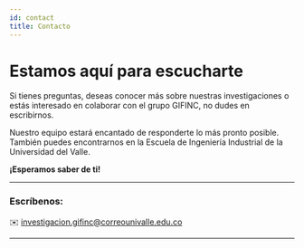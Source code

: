 ```yaml
---
id: contact
title: Contacto
---
```


# Estamos aquí para escucharte

Si tienes preguntas, deseas conocer más sobre nuestras investigaciones o estás interesado en colaborar con el grupo GIFINC, no dudes en escribirnos. 

Nuestro equipo estará encantado de responderte lo más pronto posible. También puedes encontrarnos en la Escuela de Ingeniería Industrial de la Universidad del Valle.

**¡Esperamos saber de ti!**

---

### Escríbenos:  
✉️ [investigacion.gifinc@correounivalle.edu.co](mailto:investigacion.gifinc@correounivalle.edu.co)

---

